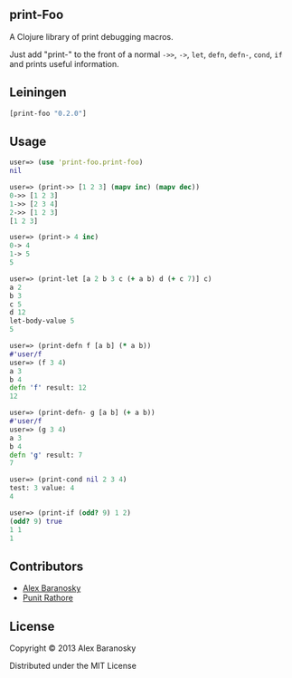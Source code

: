 ## print-Foo

A Clojure library of print debugging macros.  

Just add "print-" to the front of a normal `->>`, `->`, `let`, `defn`, `defn-`, `cond`, `if` and prints useful information.

## Leiningen

```clj
[print-foo "0.2.0"]
```

## Usage

```clojure
user=> (use 'print-foo.print-foo)
nil

user=> (print->> [1 2 3] (mapv inc) (mapv dec))
0->> [1 2 3]
1->> [2 3 4]
2->> [1 2 3]
[1 2 3]

user=> (print-> 4 inc)
0-> 4
1-> 5
5

user=> (print-let [a 2 b 3 c (+ a b) d (+ c 7)] c)
a 2
b 3
c 5
d 12
let-body-value 5
5

user=> (print-defn f [a b] (* a b))
#'user/f
user=> (f 3 4)
a 3
b 4
defn 'f' result: 12
12

user=> (print-defn- g [a b] (+ a b))
#'user/f
user=> (g 3 4)
a 3
b 4
defn 'g' result: 7
7

user=> (print-cond nil 2 3 4)
test: 3 value: 4
4

user=> (print-if (odd? 9) 1 2)
(odd? 9) true
1 1
1
```

## Contributors

*  [Alex Baranosky](https://github.com/AlexBaranosky)
*  [Punit Rathore](https://github.com/punitrathore)

## License

Copyright © 2013 Alex Baranosky

Distributed under the MIT License

